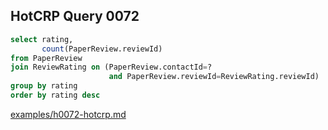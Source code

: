 
## HotCRP Query 0072
```sql
select rating,
       count(PaperReview.reviewId)
from PaperReview
join ReviewRating on (PaperReview.contactId=?
                      and PaperReview.reviewId=ReviewRating.reviewId)
group by rating
order by rating desc
```
[examples/h0072-hotcrp.md](/examples/h0072-hotcrp.md)